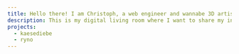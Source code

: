 ```yaml
---
title: Hello there! I am Christoph, a web engineer and wannabe 3D artist from Tübingen.
description: This is my digital living room where I want to share my interests, thoughts and latest projects I worked on.
projects:
  - kaesediebe
  - ryno
---
```

